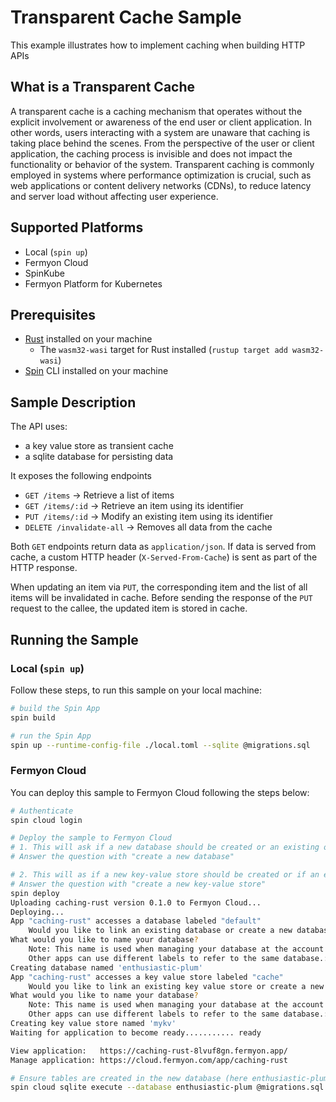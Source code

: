# Transparent Cache Sample

This example illustrates how to implement caching when building HTTP APIs

## What is a Transparent Cache

A transparent cache is a caching mechanism that operates without the explicit involvement or awareness of the end user or client application. In other words, users interacting with a system are unaware that caching is taking place behind the scenes. From the perspective of the user or client application, the caching process is invisible and does not impact the functionality or behavior of the system. Transparent caching is commonly employed in systems where performance optimization is crucial, such as web applications or content delivery networks (CDNs), to reduce latency and server load without affecting user experience.

## Supported Platforms

- Local (`spin up`)
- Fermyon Cloud
- SpinKube
- Fermyon Platform for Kubernetes

## Prerequisites

- [Rust](https://www.rust-lang.org/) installed on your machine
  - The `wasm32-wasi` target for Rust installed (`rustup target add wasm32-wasi`)
- [Spin](https://developer.fermyon.com/spin/v2/index) CLI installed on your machine
  
## Sample Description

The API uses:
 - a key value store as transient cache
 - a sqlite database for persisting data

It exposes the following endpoints

 - `GET /items`                 -> Retrieve a list of items
 - `GET /items/:id`             -> Retrieve an item using its identifier
 - `PUT /items/:id`             -> Modify an existing item using its identifier
 - `DELETE /invalidate-all`     -> Removes all data from the cache

Both `GET` endpoints return data as `application/json`. If data is served from cache, a custom HTTP header (`X-Served-From-Cache`) is sent as part of the HTTP response. 

When updating an item via `PUT`, the corresponding item and the list of all items will be invalidated in cache. Before sending the response of the `PUT` request to the callee, the updated item is stored in cache.

## Running the Sample

### Local (`spin up`)

Follow these steps, to run this sample on your local machine:

```bash
# build the Spin App
spin build

# run the Spin App
spin up --runtime-config-file ./local.toml --sqlite @migrations.sql
```

### Fermyon Cloud

You can deploy this sample to Fermyon Cloud following the steps below:

```bash
# Authenticate
spin cloud login

# Deploy the sample to Fermyon Cloud
# 1. This will ask if a new database should be created or an existing one should be used
# Answer the question with "create a new database"

# 2. This will as if a new key-value store should be created or if an existing one should be used
# Answer the question with "create a new key-value store"
spin deploy
Uploading caching-rust version 0.1.0 to Fermyon Cloud...
Deploying...
App "caching-rust" accesses a database labeled "default"
    Would you like to link an existing database or create a new database?: Create a new database and link the app to it
What would you like to name your database?
    Note: This name is used when managing your database at the account level. The app "caching-rust" will refer to this database by the label "default".
    Other apps can use different labels to refer to the same database.: enthusiastic-plum
Creating database named 'enthusiastic-plum'
App "caching-rust" accesses a key value store labeled "cache"
    Would you like to link an existing key value store or create a new key value store?: Create a new key value store and link the app to it
What would you like to name your database?
    Note: This name is used when managing your database at the account level. The app "caching-rust" will refer to this database by the label "cache".
    Other apps can use different labels to refer to the same database.: mykv
Creating key value store named 'mykv'
Waiting for application to become ready........... ready

View application:   https://caching-rust-8lvuf8gn.fermyon.app/
Manage application: https://cloud.fermyon.com/app/caching-rust

# Ensure tables are created in the new database (here enthusiastic-plum)
spin cloud sqlite execute --database enthusiastic-plum @migrations.sql
```
